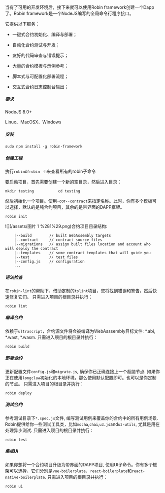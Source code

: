 当有了可用的开发环境后，接下来就可以使用Robin framework创建一个Dapp了。Robin framework是一个NodeJS编写的全局命令行程序接口。

它提供以下服务：

* 一键式合约初始化、编译与部署；

* 自动化合约测试与开发；

* 友好的代码审查与错误提示；

* 大量的合约模板与示例参考；

* 脚本式与可配置化部署流程；

* 交互式合约日志控制台输出；

##### **要求**

NodeJS 8.0+

Linux、MacOSX、Windows

##### **安装**

`sudo npm install -g robin-framework`

##### **创建工程**

执行`robin`or`robin -h`来查看所有的robin子命令

要启动项目，首先需要创建一个新的空目录，然后进入目录：

`mkdir testing          
 cd testing`

然后初始化一个项目。使用`-c`or`--contract`来指定名称。此时，你有多个模板可以选择，默认的是纯合约项目，其余的是带界面的DAPP框架。

```
robin init
```

![](/assets/图片 1 %281%29.png)合约项目目录结构:

```
    |--build        // built WebAssembly targets
    |--contract     // contract source files
    |--migrations   // assign built files location and account who will deploy the contract
    |--templates    // some contract templates that will guide you
    |--test         // test files 
    |--config.js    // configuration
    ...
```

##### 语法检查

在`robin-lint`的帮助下，借助定制的`tslint`项目，您将找到错误和警告，然后快速修复它们。 只需进入项目的根目录并执行：

```
robin lint
```

##### 编译合约

依赖于`ultrascript`，合约源文件将会被编译为WebAsssembly目标文件: \*.abi, \*.wast, \*.wasm. 只需进入项目的根目录并执行：

```
robin build
```

##### 部署合约

更新配置文件`config.js`和`migrate.js`, 确保你已正确连接上一个超脑节点. 如果你正在使用`longclaw`初始化的本地环境，那么使用默认配置即可。也可以是你定制的节点。 只需进入项目的根目录并执行：

```
robin deploy
```

##### 测试合约

参考测试目录下`*.spec.js`文件, 编写测试用例来覆盖你的合约中的所有用例场景. Robin提供给你一些测试工具类，比如`mocha`,`chai`,`u3.js`and`u3-utils`, 尤其是用在处理异步测试. 只需进入项目的根目录并执行：

```
robin test
```

##### 集成UI

如果你想将一个合约项目升级为带界面的DAPP项目, 使用UI子命令。你有多个框架可以选择，它们分别是`vue-boilerplate`、`react-boilerplate`和`react-native-boilerplate`. 只需进入项目的根目录并执行：

```
robin ui
```



